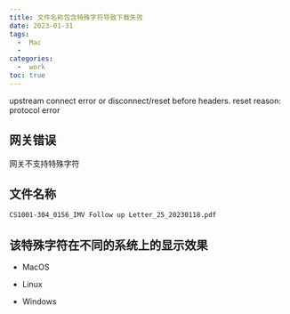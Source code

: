```yaml
---
title: 文件名称包含特殊字符导致下载失败
date: 2023-01-31
tags:
  -  Mac
  - 
categories:
  -  work
toc: true
---
```



upstream connect error or disconnect/reset before headers. reset reason: protocol error


<!-- more -->



## 网关错误

网关不支持特殊字符

## 文件名称

```bash
CS1001-304_0156_IMV Follow up Letter_25_20230118.pdf
```

## 该特殊字符在不同的系统上的显示效果

- MacOS

- Linux

- Windows